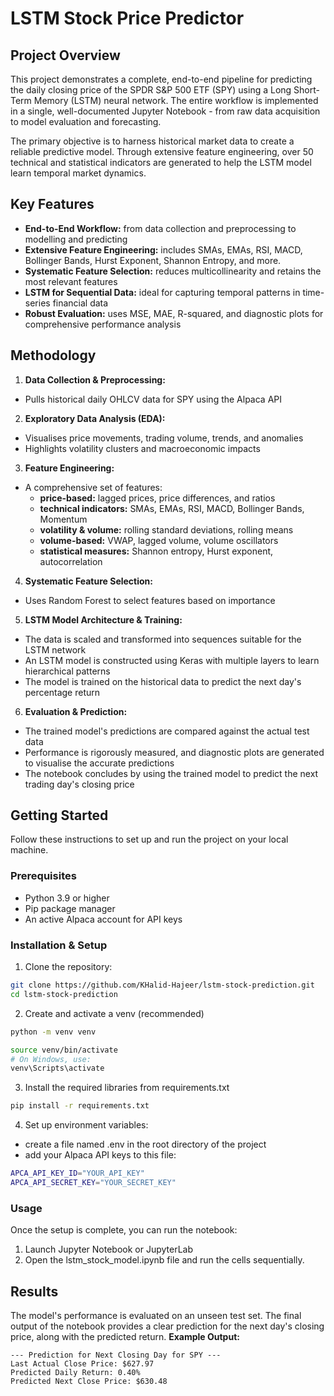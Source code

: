 # LSTM Stock Price Predictor

## Project Overview
This project demonstrates a complete, end-to-end pipeline for predicting the daily closing price of the SPDR S&P 500 ETF (SPY) using a Long Short-Term Memory (LSTM) neural network. The entire workflow is implemented in a single, well-documented Jupyter Notebook - from raw data acquisition to model evaluation and forecasting.

The primary objective is to harness historical market data to create a reliable predictive model. Through extensive feature engineering, over 50 technical and statistical indicators are generated to help the LSTM model learn temporal market dynamics.

## Key Features
- **End-to-End Workflow:** from data collection and preprocessing to modelling and predicting
- **Extensive Feature Engineering:** includes SMAs, EMAs, RSI, MACD, Bollinger Bands, Hurst Exponent, Shannon Entropy, and more.
- **Systematic Feature Selection:** reduces multicollinearity and retains the most relevant features
- **LSTM for Sequential Data:** ideal for capturing temporal patterns in time-series financial data
- **Robust Evaluation:** uses MSE, MAE, R-squared, and diagnostic plots for comprehensive performance analysis

## Methodology
1. **Data Collection & Preprocessing:**
- Pulls historical daily OHLCV data for SPY using the Alpaca API

2. **Exploratory Data Analysis (EDA):**
- Visualises price movements, trading volume, trends, and anomalies
- Highlights volatility clusters and macroeconomic impacts
  
3. **Feature Engineering:**
- A comprehensive set of features:
    - **price-based:** lagged prices, price differences, and ratios
    - **technical indicators:** SMAs, EMAs, RSI, MACD, Bollinger Bands, Momentum
    - **volatility & volume:** rolling standard deviations, rolling means
    - **volume-based:** VWAP, lagged volume, volume oscillators
    - **statistical measures:** Shannon entropy, Hurst exponent, autocorrelation
 
4. **Systematic Feature Selection:**
- Uses Random Forest to select features based on importance

5. **LSTM Model Architecture & Training:**
- The data is scaled and transformed into sequences suitable for the LSTM network
- An LSTM model is constructed using Keras with multiple layers to learn hierarchical patterns
- The model is trained on the historical data to predict the next day's percentage return

6. **Evaluation & Prediction:**
- The trained model's predictions are compared against the actual test data
- Performance is rigorously measured, and diagnostic plots are generated to visualise the accurate predictions
- The notebook concludes by using the trained model to predict the next trading day's closing price

## Getting Started
Follow these instructions to set up and run the project on your local machine.

### Prerequisites
- Python 3.9 or higher
- Pip package manager
- An active Alpaca account for API keys

### Installation & Setup
1. Clone the repository:
```bash
git clone https://github.com/KHalid-Hajeer/lstm-stock-prediction.git
cd lstm-stock-prediction
```

2. Create and activate a venv (recommended)
```bash
python -m venv venv

source venv/bin/activate
# On Windows, use:
venv\Scripts\activate
```

3. Install the required libraries from requirements.txt
```bash
pip install -r requirements.txt
```

4. Set up environment variables:
- create a file named .env in the root directory of the project
- add your Alpaca API keys to this file:
```bash
APCA_API_KEY_ID="YOUR_API_KEY"
APCA_API_SECRET_KEY="YOUR_SECRET_KEY"
```

### Usage
Once the setup is complete, you can run the notebook:
1. Launch Jupyter Notebook or JupyterLab
2. Open the lstm_stock_model.ipynb file and run the cells sequentially.

## Results
The model's performance is evaluated on an unseen test set. The final output of the notebook provides a clear prediction for the next day's closing price, along with the predicted return.
**Example Output:**
```
--- Prediction for Next Closing Day for SPY ---
Last Actual Close Price: $627.97
Predicted Daily Return: 0.40%
Predicted Next Close Price: $630.48
```
